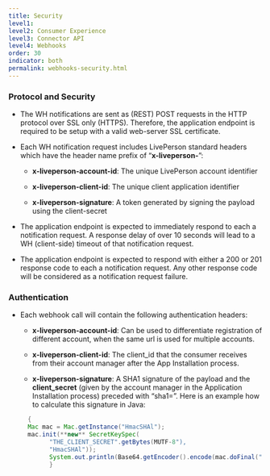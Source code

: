 ```yaml
---
title: Security
level1:
level2: Consumer Experience
level3: Connector API
level4: Webhooks
order: 30
indicator: both
permalink: webhooks-security.html
---
```


### Protocol and Security

* The WH notifications are sent as (REST) POST requests in the HTTP protocol over SSL only (HTTPS). Therefore, the application endpoint is required to be setup with a valid web-server SSL certificate.

* Each WH notification request includes LivePerson standard headers which have the header name prefix of “**x-liveperson-**”:

  * **x-liveperson-account-id**: The unique LivePerson account identifier

  * **x-liveperson-client-id**: The unique client application identifier  

  * **x-liveperson-signature**: A token generated by signing the payload using the client-secret  

* The application endpoint is expected to immediately respond to each a notification request. A response delay of over 10 seconds will lead to a WH (client-side) timeout of that notification request.

* The application endpoint is expected to respond with either a 200 or 201 response code to each a notification request. Any other response code will be considered as a notification request failure.

### Authentication

* Each webhook call will contain the following authentication headers:

  * **x-liveperson-account-id**: Can be used to differentiate registration of different account, when the same url is used for multiple accounts.

  * **x-liveperson-client-id**: The client_id that the consumer receives from their account manager after the App Installation process.

  * **x-liveperson-signature**: A SHA1 signature of the payload and the **client_secret** (given by the account manager in the Application Installation process) preceded with “sha1=”. Here is an example how to calculate this signature in Java:

  ```java
    {
    Mac mac = Mac.getInstance("HmacSHAl"); 
    mac.init(**new** SecretKeySpec(
          "THE_CLIENT_SECRET".getBytes(MUTF-8"),
          "HmacSHAl"));
          System.out.println(Base64.getEncoder().encode(mac.doFinal("message payload".getBytes(“UTF-8“))))
          }
  ```
